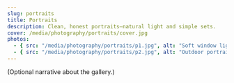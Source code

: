 ```yaml
---
slug: portraits
title: Portraits
description: Clean, honest portraits—natural light and simple sets.
cover: /media/photography/portraits/cover.jpg
photos:
  - { src: "/media/photography/portraits/p1.jpg", alt: "Soft window light portrait", w: 1600, h: 2000, orientation: portrait, tags: [people, "natural light"], camera: "Sony A7 IV", lens: "85mm", location: "Studio", date: 2025-02-12 }
  - { src: "/media/photography/portraits/p2.jpg", alt: "Outdoor portrait with foliage bokeh", w: 2000, h: 1600, orientation: landscape, tags: [people, outdoor], camera: "Sony A7 IV", lens: "55mm", location: "Park", date: 2025-02-12 }
---
```


(Optional narrative about the gallery.)

